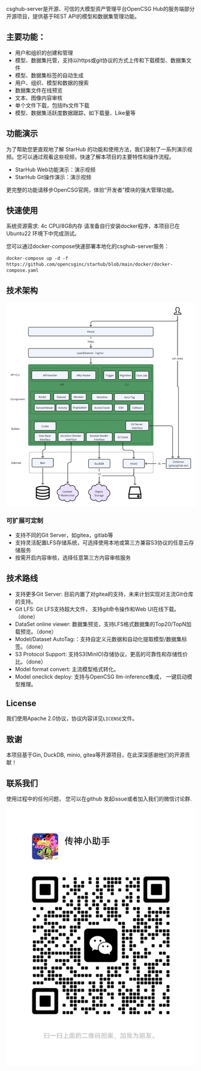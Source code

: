 csghub-server是开源、可信的大模型资产管理平台OpenCSG Hub的服务端部分开源项目，提供基于REST API的模型和数据集管理功能。

## 主要功能：
- 用户和组织的创建和管理 
- 模型、数据集托管，支持以https或git协议的方式上传和下载模型、数据集文件
- 模型、数据集标签的自动生成
- 用户、组织、模型和数据的搜索
- 数据集文件在线预览
- 文本、图像内容审核
- 单个文件下载，包括lfs文件下载
- 模型、数据集活跃度数据跟踪，如下载量、Like量等

## 功能演示
为了帮助您更直观地了解 StarHub 的功能和使用方法，我们录制了一系列演示视频。您可以通过观看这些视频，快速了解本项目的主要特性和操作流程。
- StarHub Web功能演示：演示视频
- StarHub Git操作演示：演示视频

更完整的功能请移步OpenCSG官网，体验“开发者”模块的强大管理功能。

## 快速使用
系统资源需求: 4c CPU/8GB内存
请准备自行安装docker程序，本项目已在 Ubuntu22 环境下中完成测试。

您可以通过docker-compose快速部署本地化的csghub-server服务：
```
docker-compose up -d -f https://github.com/opencsginc/starhub/blob/main/docker/docker-compose.yaml
```

## 技术架构
<div align=center>
  <img src="docs/csghub_server-arch.png" alt="csghub-server architecture">
</div>

### 可扩展可定制
- 支持不同的Git Server，如gitea，gitlab等
- 支持灵活配置LFS存储系统，可选择使用本地或第三方兼容S3协议的任意云存储服务
- 按需开启内容审核，选择任意第三方内容审核服务

## 技术路线
- 支持更多Git Server: 目前内置了对gitea的支持，未来计划实现对主流Git仓库的支持。
- Git LFS: Git LFS支持超大文件， 支持git命令操作和Web UI在线下载。（done）
- DataSet online viewer: 数据集预览，支持LFS格式数据集的Top20/TopN加载预览。（done）
- Model/Dataset AutoTag:：支持自定义元数据和自动化提取模型/数据集标签。（done）
- S3 Protocol Support: 支持S3(MinIO)存储协议，更高的可靠性和存储性价比。（done）
- Model format convert: 主流模型格式转化。
- Model oneclick deploy: 支持与OpenCSG llm-inference集成， 一键启动模型推理。

## License
我们使用Apache 2.0协议，协议内容详见`LICENSE`文件。

## 致谢
本项目基于Gin, DuckDB, minio, gitea等开源项目，在此深深感谢他们的开源贡献！

## 联系我们
使用过程中的任何问题， 您可以在github 发起issue或者加入我们的微信讨论群.
<div align=center>
  <img src="docs/wechat_group.jpg" alt="wechat group">
</div>